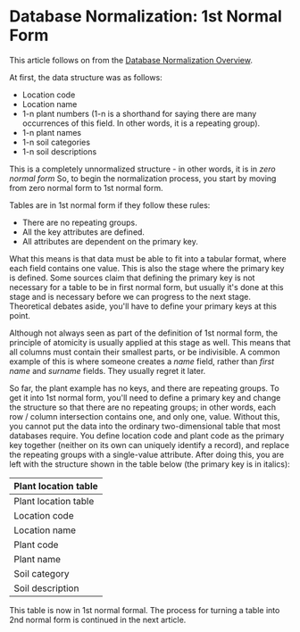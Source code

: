 
# Database Normalization: 1st Normal Form

This article follows on from the [Database Normalization Overview](database-normalization-overview.md).


At first, the data structure was as follows:


* Location code
* Location name
* 1-n plant numbers (1-n is a shorthand for saying there are many occurrences of this field. In other words, it is a repeating group).
* 1-n plant names
* 1-n soil categories
* 1-n soil descriptions


This is a completely unnormalized structure - in other words, it is in *zero normal form* So, to begin the normalization process, you start by moving from zero normal form to 1st normal form.


Tables are in 1st normal form if they follow these rules:


* There are no repeating groups.
* All the key attributes are defined.
* All attributes are dependent on the primary key.


What this means is that data must be able to fit into a tabular format, where each field contains one value. This is also the stage where the primary key is defined. Some sources claim that defining the primary key is not necessary for a table to be in first normal form, but usually it's done at this stage and is necessary before we can progress to the next stage. Theoretical debates aside, you'll have to define your primary keys at this point.


Although not always seen as part of the definition of 1st normal form, the principle of atomicity is usually applied at this stage as well. This means that all columns must contain their smallest parts, or be indivisible. A common example of this is where someone creates a *name* field, rather than *first name* and *surname* fields. They usually regret it later.


So far, the plant example has no keys, and there are repeating groups. To get it into 1st normal form, you'll need to define a primary key and change the structure so that there are no repeating groups; in other words, each row / column intersection contains one, and only one, value. Without this, you cannot put the data into the ordinary two-dimensional table that most databases require. You define location code and plant code as the primary key together (neither on its own can uniquely identify a record), and replace the repeating groups with a single-value attribute. After doing this, you are left with the structure shown in the table below (the primary key is in italics):



| Plant location table |
| --- |
| Plant location table |
| Location code |
| Location name |
| Plant code |
| Plant name |
| Soil category |
| Soil description |



This table is now in 1st normal formal. The process for turning a table into 2nd normal form is continued in the next article.

